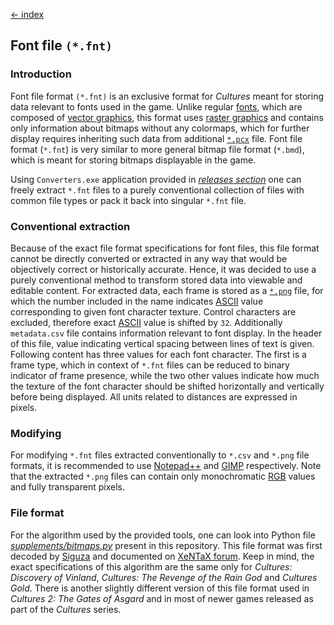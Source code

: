 [← index](../index.md)

## Font file `(*.fnt)`

### Introduction

Font file format `(*.fnt)` is an exclusive format for *Cultures* meant for
storing data relevant to fonts used in the game. Unlike regular [fonts](https://en.wikipedia.org/wiki/Font),
which are composed of [vector graphics](https://en.wikipedia.org/wiki/Vector_graphics),
this format uses [raster graphics](https://en.wikipedia.org/wiki/Raster_graphics)
and contains only information about bitmaps without any colormaps, which for
further display requires inheriting such data from additional [`*.pcx`](./picture_exchange.md)
file. Font file format (`*.fnt`) is very similar to more general bitmap file
format (`*.bmd`), which is meant for storing bitmaps displayable in the game. 

Using `Converters.exe` application provided in [*releases section*](https://github.com/Mikulus6/Cultures-map-editor/releases)
one can freely extract `*.fnt` files to a purely conventional collection of
files with common file types or pack it back into singular
`*.fnt` file.

### Conventional extraction

Because of the exact file format specifications for font files, this file
format cannot be directly converted or extracted in any way that would be
objectively correct or historically accurate. Hence, it was decided to use a
purely conventional method to transform stored data into viewable and editable
content. For extracted data, each frame is stored as a [`*.png`](https://en.wikipedia.org/wiki/PNG)
file, for which the number included in the name indicates [ASCII](https://en.wikipedia.org/wiki/ASCII)
value corresponding to given font character texture. Control characters are
excluded, therefore exact [ASCII](https://en.wikipedia.org/wiki/ASCII) value
is shifted by `32`. Additionally `metadata.csv` file contains information
relevant to font display. In the header of this file, value indicating
vertical spacing between lines of text is given. Following content has three
values for each font character. The first is a frame type, which in context of
`*.fnt` files can be reduced to binary indicator of frame presence, while the
two other values indicate how much the texture of the font character should be
shifted horizontally and vertically before being displayed. All units related
to distances are expressed in pixels.

### Modifying

For modifying `*.fnt` files extracted conventionally to `*.csv` and `*.png`
file formats, it is recommended to use [Notepad++](https://notepad-plus-plus.org/)
and [GIMP](https://www.gimp.org/) respectively. Note that the extracted
`*.png` files can contain only monochromatic [RGB](https://en.wikipedia.org/wiki/RGB_color_model)
values and fully transparent pixels.


### File format

For the algorithm used by the provided tools, one can look into Python file
[*supplements/bitmaps.py*](../../supplements/bitmaps.py) present in this
repository. This file format was first decoded by [Siguza](https://github.com/siguza)
and documented on [XeNTaX forum](https://web.archive.org/web/20210724120011/https://forum.xentax.com/viewtopic.php?t=10705).
Keep in mind, the exact specifications of this algorithm are the same only for
*Cultures: Discovery of Vinland*, *Cultures: The Revenge of the Rain God* and
*Cultures Gold*. There is another slightly different version of this file
format used in *Cultures 2: The Gates of Asgard* and in most of newer games
released as part of the *Cultures* series.